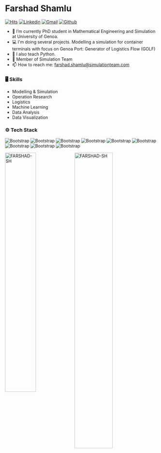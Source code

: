 # Farshad Shamlu

[![Hits](https://hits.seeyoufarm.com/api/count/incr/badge.svg?url=https%3A%2F%2Fgithub.com%2Fhejazizo%2Fhejazizo&count_bg=%2379C83D&title_bg=%23555555&icon=&icon_color=%23E7E7E7&title=Profile+Views&edge_flat=false)](https://hits.seeyoufarm.com)
[![Linkedin](https://img.shields.io/badge/-LinkedIn-blue?style=flat&logo=Linkedin&logoColor=white)](https://www.linkedin.com/in/farshadshamlu/)
[![Gmail](https://img.shields.io/badge/-Gmail-c14438?style=flat&logo=Gmail&logoColor=white)](mailto:farshad.shamlu@gmail.com)
[![Github](https://img.shields.io/github/followers/hejazizo?label=Follow&style=social)](https://github.com/FARSHAD-SH)

- 🤔 I’m currently PhD student in Mathematical Engineering and Simulation at University of Genoa.
- 💻  I'm doing several projects. Modelling a simulation for container terminals with focus on Genoa Port: Generator of Logistics Flow (GOLF)
- 🌱 I also teach Python.
- 💭 Member of Simulation Team
- 📫 How to reach me: farshad.shamlu@simulationteam.com


### 🖥 Skills

- Modelling & Simulation
- Operation Research
- Logistics
- Machine Learning
- Data Analysis
- Data Visualization
  
### ⚙️ Tech Stack

![Bootstrap](https://img.shields.io/badge/-Python-05122A?style=flat-square&logo=Python&color=353535) ![Bootstrap](https://img.shields.io/badge/-Pandas-05122A?style=flat-square&logo=Pandas&color=353535) ![Bootstrap](https://img.shields.io/badge/-Numpy-05122A?style=flat-square&logo=Numpy&color=353535) ![Bootstrap](https://img.shields.io/badge/-Matplotlib-05122A?style=flat-square&logo=Matplotlib&color=353535) ![Bootstrap](https://img.shields.io/badge/-Thinker-05122A?style=flat-square&logo=Thinker&color=353535) ![Bootstrap](https://img.shields.io/badge/-Visual%20Studio%20Code-05122A?style=flat-square&logo=Visual-Studio-Code&color=353535) ![Bootstrap](https://img.shields.io/badge/-Unity3D-05122A?style=flat-square&logo=Unity3D&color=353535) ![Bootstrap](https://img.shields.io/badge/-Linux-05122A?style=flat-square&logo=Linux&color=353535) ![Bootstrap](https://img.shields.io/badge/-Gimp-05122A?style=flat-square&logo=Gimp&color=353535)

<div>
  <img width="45%" align="left" src="https://github-readme-stats.vercel.app/api/top-langs?username=FARSHAD-SH&show_icons=true&locale=en&layout=compact" alt="FARSHAD-SH" />
  <img width="50%"  src="https://github-readme-streak-stats.herokuapp.com/?user=FARSHAD-SH&" alt="FARSHAD-SH" />
</div>

